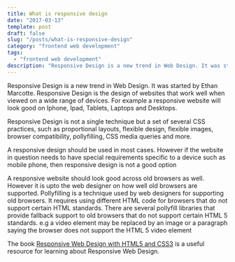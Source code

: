 ```yaml
---
title: What is responsive design
date: "2017-03-13"
template: post
draft: false
slug: "/posts/what-is-responsive-design"
category: "frontend web development"
tags:
  - "frontend web development"
description: "Responsive Design is a new trend in Web Design. It was started by Ethan Marcotte. Responsive Design is the design of websites that work well when viewed on a wide range of devices. For example a responsive website will look good on Iphone, Ipad, Tablets, Laptops and Desktops."
---
```


Responsive Design is a new trend in Web Design. It was started by Ethan Marcotte. Responsive Design is the design of websites that work well when viewed on a wide range of devices. For example a responsive website will look good on Iphone, Ipad, Tablets, Laptops and Desktops.

Responsive Design is not a single technique but a set of several CSS practices, such as proportional layouts, flexible design, flexible images, browser compatibility, pollyfilling, CSS media queries and more.

A responsive design should be used in most cases. However if the website in question needs to have special requirements specific to a device such as mobile phone, then responsive design is not a good option

A responsive website should look good across old browsers as well. However it is upto the web designer on how well old browsers are supported. Pollyfilling is a technique used by web designers for supporting old browsers. It requires using different HTML code for browsers that do not support certain HTML standards. There are several pollyfill libraries that provide fallback support to old browsers that do not support certain HTML 5 standards. e.g a video element may be replaced by an image or a paragraph saying the browser does not support the HTML 5 video element

The book [Responsive Web Design with HTML5 and CSS3](https://www.packtpub.com/web-development/responsive-web-design-html5-and-css3) is a useful resource for learning about Responsive Web Design.
